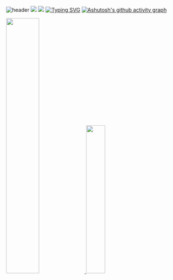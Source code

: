 ![header](https://capsule-render.vercel.app/api?type=waving&color=gradient&height=120&animation=fadeIn&text=Seong%20Cheol's%20github&fontAlign=50)
<img src="https://img.shields.io/badge/ tjdcjf9333@gmail.com -EA4335?style=flat-square&logo=Gmail&logoColor=white"/> <img src="https://img.shields.io/badge/ Notion-000000?style=flat-square&logo=Notion&logoColor=white"/> 
[![Typing SVG](https://readme-typing-svg.herokuapp.com/?color=f0f6fc&lines=🤖정성철의%20깃허브에%20오신것을%20환영합니다.&font=Caprasimo&size=15)](https://git.io/typing-svg)
[![Ashutosh's github activity graph](https://activity-graph.herokuapp.com/graph?username=pflying1&theme=nord)](https://github.com/pflying1/github-readme-activity-graph)


<a href="s">
  <img src="https://github-readme-stats.vercel.app/api?username=pflying1&theme=tokyonight&show_icons=true" width="42%" />
</a>
<a href="s">
  <img src="https://github-readme-stats.vercel.app/api/top-langs/?username=pflying1&exclude_repo=pflying1.github.io&layout=compact&theme=tokyonight" width="32%" />
</a>

<!--
**pflying1/pflying1** is a ✨ _special_ ✨ repository because its `README.md` (this file) appears on your GitHub profile.

Here are some ideas to get you started:
#EA4335
- 🔭 I’m currently working on ...
- 🌱 I’m currently learning ...
- 👯 I’m looking to collaborate on ...
- 🤔 I’m looking for help with ...
- 💬 Ask me about ...
- 📫 How to reach me: ...
- 😄 Pronouns: ...
- ⚡ Fun fact: ...
-->
